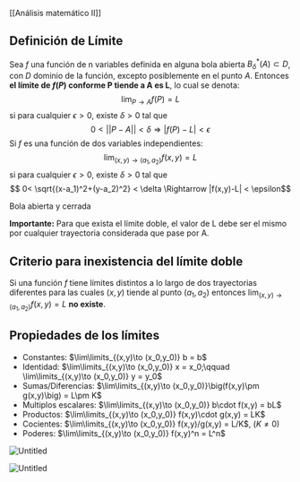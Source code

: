 [[Análisis matemático II]]

## Definición de Límite
Sea $f$ una función de n variables definida en alguna bola abierta $B^*_\delta(A) \subset D$, con $D$ dominio de la función, excepto posiblemente en el punto $A$. Entonces **el límite de $f(P)$ conforme P tiende a A es L**, lo cual se denota:
$$\lim_{P\rightarrow A}f(P)=L$$
si para cualquier $\epsilon > 0$, existe $\delta > 0$ tal que
$$ 0< ||P-A|| < \delta \Rightarrow |f(P)-L| < \epsilon$$
Si $f$ es una función de dos variables independientes:
$$\lim_{(x,y)\rightarrow (a_1,a_2)}f(x,y)=L$$
si para cualquier $\epsilon > 0$, existe $\delta > 0$ tal que
$$ 0< \sqrt{(x-a_1)^2+(y-a_2)^2} < \delta \Rightarrow |f(x,y)-L| < \epsilon$$

Bola abierta y cerrada

**Importante:** Para que exista el límite doble, el valor de L debe ser el mismo por cualquier trayectoria considerada que pase por A.

## Criterio para inexistencia del límite doble
Si una función $f$ tiene límites distintos a lo largo de dos trayectorias diferentes para las cuales $(x,y)$ tiende al punto $(a_1,a_2)$ entonces $\lim_{(x,y)\rightarrow (a_1,a_2)}f(x,y)=L$ **no existe**.

## Propiedades de los límites

- Constantes: $\lim\limits_{(x,y)\to (x_0,y_0)} b = b$
- Identidad: $\lim\limits_{(x,y)\to (x_0,y_0)} x = x_0;\qquad \lim\limits_{(x,y)\to (x_0,y_0)} y = y_0$
- Sumas/Diferencias: $\lim\limits_{(x,y)\to (x_0,y_0)}\big(f(x,y)\pm g(x,y)\big) = L\pm K$
- Multiplos escalares: $\lim\limits_{(x,y)\to (x_0,y_0)} b\cdot f(x,y) = bL$
- Productos: $\lim\limits_{(x,y)\to (x_0,y_0)} f(x,y)\cdot g(x,y) = LK$
- Cocientes: $\lim\limits_{(x,y)\to (x_0,y_0)} f(x,y)/g(x,y) = L/K$, ($K\neq 0$)
- Poderes: $\lim\limits_{(x,y)\to (x_0,y_0)} f(x,y)^n = L^n$


![Untitled](Images/Definición%20formal%20de%20límite/Untitled.png)

![Untitled](Images/Definición%20formal%20de%20límite/Untitled%201.png)
